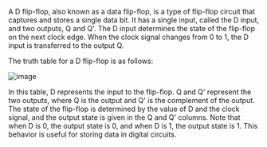 A D flip-flop, also known as a data flip-flop, is a type of flip-flop circuit that captures and stores a single data bit. It has a single input, called the D input, and two outputs, Q and Q'. The D input determines the state of the flip-flop on the next clock edge. When the clock signal changes from 0 to 1, the D input is transferred to the output Q.

The truth table for a D flip-flop is as follows:

![image](https://user-images.githubusercontent.com/71482618/222880441-e08792b2-b463-48fb-87bd-023efb98498c.png)


In this table, D represents the input to the flip-flop. Q and Q' represent the two outputs, where Q is the output and Q' is the complement of the output. The state of the flip-flop is determined by the value of D and the clock signal, and the output state is given in the Q and Q' columns. Note that when D is 0, the output state is 0, and when D is 1, the output state is 1. This behavior is useful for storing data in digital circuits.
